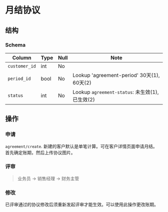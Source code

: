 # 月结协议

结构
--------------------------------------------------------------------------
### Schema
Column                              | Type      | Null | Note
------------------------------------|-----------|------|-------
`customer_id`                       | int       | No   | 
`period_id`                         | bool      | No   | Lookup 'agreement-period' 30天(1), 60天(2)
`status`                            | int       | No   | Lookup `agreement-status`: 未生效(1), 已生效(2) 

操作
--------------------------------------------------------------------------
### 申请
`agreement/create`. 新建的客户默认是单笔计算。可在客户详情页面申请月结。
首先确定账期，然后上传协议图片。

### 评审
> 业务员 → 销售经理 → 财务主管

### 修改
已评审通过的协议修改后须重新发起评审才能生效。可以使用此操作更改账期。
